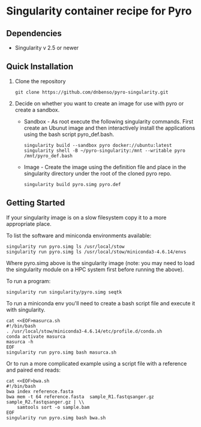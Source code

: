 Singularity container recipe for Pyro
====

Dependencies
------------ 

- Singularity v 2.5 or newer

Quick Installation
------------------ 

1. Clone the repository
   ```
   git clone https://github.com/dnbenso/pyro-singularity.git
   ```

2. Decide on whether you want to create an image for use with pyro or create a
   sandbox.
    * Sandbox - As root execute the following singularity commands. First
      create an Ubunut image and then interactively install the applications
      using the bash script pyro_def.bash.
        ```
        singularity build --sandbox pyro docker://ubuntu:latest
        singularity shell -B ~/pyro-singularity:/mnt --writable pyro
        /mnt/pyro_def.bash
        ```
    * Image - Create the image using the definition file and place in the
      singularity directory under the root of the cloned pyro repo.
        ```
        singularity build pyro.simg pyro.def
        ```
Getting Started
---------------

If your singularity image is on a slow filesystem copy it to a more appropriate
place.

To list the software and miniconda environments available:
  ```
  singularity run pyro.simg ls /usr/local/stow
  singularity run pyro.simg ls /usr/local/stow/miniconda3-4.6.14/envs
  ```
Where pyro.simg above is the singularity image (note: you may need to load the
singularity module on a HPC system first before running the above).

To run a program:
  ```
  singularity run singularity/pyro.simg seqtk
  ```

To run a miniconda env you'll need to create a bash script file and execute it
with singularity.
  ```
  cat <<EOF>masurca.sh
  #!/bin/bash
  . /usr/local/stow/miniconda3-4.6.14/etc/profile.d/conda.sh
  conda activate masurca
  masurca -h
  EOF
  singularity run pyro.simg bash masurca.sh
  ```
  
Or to run a more complicated example using a script file with a reference and
paired end reads:
  ```
  cat <<EOF>bwa.sh
  #!/bin/bash
  bwa index reference.fasta
  bwa mem -t 64 reference.fasta  sample_R1.fastqsanger.gz  sample_R2.fastqsanger.gz | \\
      samtools sort -o sample.bam
  EOF
  singularity run pyro.simg bash bwa.sh
  ```


